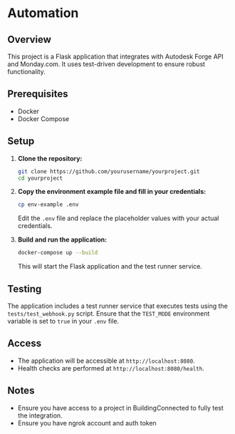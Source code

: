 # Automation

## Overview

This project is a Flask application that integrates with Autodesk Forge API and Monday.com. It uses test-driven development to ensure robust functionality.

## Prerequisites

- Docker
- Docker Compose

## Setup

1. **Clone the repository:**

   ```bash
   git clone https://github.com/yourusername/yourproject.git
   cd yourproject
   ```

2. **Copy the environment example file and fill in your credentials:**

   ```bash
   cp env-example .env
   ```

   Edit the `.env` file and replace the placeholder values with your actual credentials.

3. **Build and run the application:**

   ```bash
   docker-compose up --build
   ```

   This will start the Flask application and the test runner service.

## Testing

The application includes a test runner service that executes tests using the `tests/test_webhook.py` script. Ensure that the `TEST_MODE` environment variable is set to `true` in your `.env` file.

## Access

- The application will be accessible at `http://localhost:8080`.
- Health checks are performed at `http://localhost:8080/health`.

## Notes

- Ensure you have access to a project in BuildingConnected to fully test the integration.
- Ensure you have ngrok account and auth token
